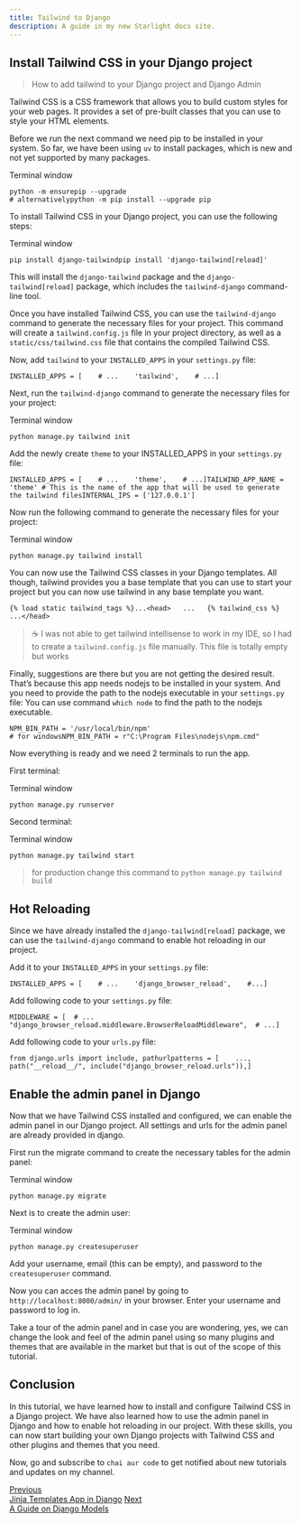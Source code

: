```yaml
---
title: Tailwind to Django
description: A guide in my new Starlight docs site.
---
```


Install Tailwind CSS in your Django project
-------------------------------------------

> How to add tailwind to your Django project and Django Admin

Tailwind CSS is a CSS framework that allows you to build custom styles for your web pages. It provides a set of pre-built classes that you can use to style your HTML elements.

Before we run the next command we need pip to be installed in your system. So far, we have been using `uv` to install packages, which is new and not yet supported by many packages.

Terminal window

    python -m ensurepip --upgrade
    # alternativelypython -m pip install --upgrade pip

To install Tailwind CSS in your Django project, you can use the following steps:

Terminal window

    pip install django-tailwindpip install 'django-tailwind[reload]'

This will install the `django-tailwind` package and the `django-tailwind[reload]` package, which includes the `tailwind-django` command-line tool.

Once you have installed Tailwind CSS, you can use the `tailwind-django` command to generate the necessary files for your project. This command will create a `tailwind.config.js` file in your project directory, as well as a `static/css/tailwind.css` file that contains the compiled Tailwind CSS.

Now, add `tailwind` to your `INSTALLED_APPS` in your `settings.py` file:

    INSTALLED_APPS = [    # ...    'tailwind',    # ...]

Next, run the `tailwind-django` command to generate the necessary files for your project:

Terminal window

    python manage.py tailwind init

Add the newly create `theme` to your INSTALLED\_APPS in your `settings.py` file:

    INSTALLED_APPS = [    # ...    'theme',    # ...]TAILWIND_APP_NAME = 'theme' # This is the name of the app that will be used to generate the tailwind filesINTERNAL_IPS = ['127.0.0.1']

Now run the following command to generate the necessary files for your project:

Terminal window

    python manage.py tailwind install

You can now use the Tailwind CSS classes in your Django templates. All though, tailwind provides you a base template that you can use to start your project but you can now use tailwind in any base template you want.

    {% load static tailwind_tags %}...<head>   ...   {% tailwind_css %}   ...</head>

> ☕️ I was not able to get tailwind intellisense to work in my IDE, so I had to create a `tailwind.config.js` file manually. This file is totally empty but works

Finally, suggestions are there but you are not getting the desired result. That’s because this app needs nodejs to be installed in your system. And you need to provide the path to the nodejs executable in your `settings.py` file: You can use command `which node` to find the path to the nodejs executable.

    NPM_BIN_PATH = '/usr/local/bin/npm'
    # for windowsNPM_BIN_PATH = r"C:\Program Files\nodejs\npm.cmd"

Now everything is ready and we need 2 terminals to run the app.

First terminal:

Terminal window

    python manage.py runserver

Second terminal:

Terminal window

    python manage.py tailwind start

> for production change this command to `python manage.py tailwind build`

Hot Reloading
-------------

Since we have already installed the `django-tailwind[reload]` package, we can use the `tailwind-django` command to enable hot reloading in our project.

Add it to your `INSTALLED_APPS` in your `settings.py` file:

    INSTALLED_APPS = [    # ...    'django_browser_reload',    #...]

Add following code to your `settings.py` file:

    MIDDLEWARE = [  # ...  "django_browser_reload.middleware.BrowserReloadMiddleware",  # ...]

Add following code to your `urls.py` file:

    from django.urls import include, pathurlpatterns = [    ...,    path("__reload__/", include("django_browser_reload.urls")),]

Enable the admin panel in Django
--------------------------------

Now that we have Tailwind CSS installed and configured, we can enable the admin panel in our Django project. All settings and urls for the admin panel are already provided in django.

First run the migrate command to create the necessary tables for the admin panel:

Terminal window

    python manage.py migrate

Next is to create the admin user:

Terminal window

    python manage.py createsuperuser

Add your username, email (this can be empty), and password to the `createsuperuser` command.

Now you can acces the admin panel by going to `http://localhost:8000/admin/` in your browser. Enter your username and password to log in.

Take a tour of the admin panel and in case you are wondering, yes, we can change the look and feel of the admin panel using so many plugins and themes that are available in the market but that is out of the scope of this tutorial.

Conclusion
----------

In this tutorial, we have learned how to install and configure Tailwind CSS in a Django project. We have also learned how to use the admin panel in Django and how to enable hot reloading in our project. With these skills, you can now start building your own Django projects with Tailwind CSS and other plugins and themes that you need.

Now, go and subscribe to `chai aur code` to get notified about new tutorials and updates on my channel.

[Previous  
Jinja Templates App in Django](/jinja-templates-app-in-django/) [Next  
A Guide on Django Models](/django-models/)
